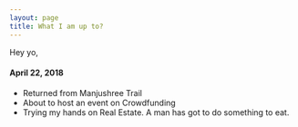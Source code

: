 ```yaml
---
layout: page
title: What I am up to?
---
```


Hey yo,
#### April 22, 2018
* Returned from Manjushree Trail
* About to host an event on Crowdfunding
* Trying my hands on Real Estate. A man has got to do something to eat.

